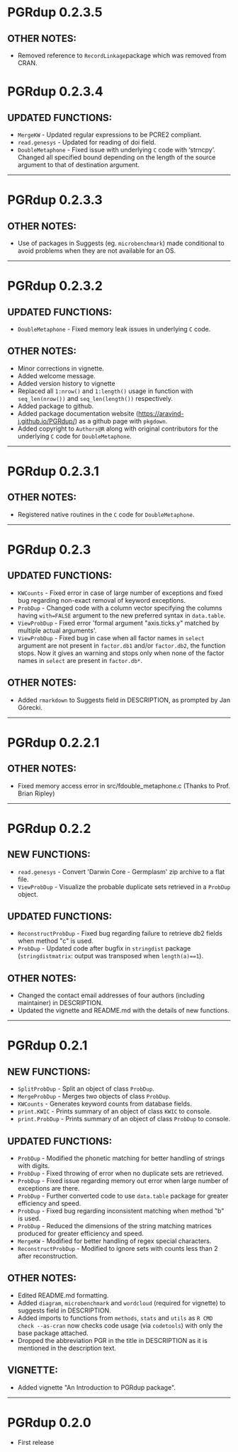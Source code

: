 # PGRdup 0.2.3.5

## OTHER NOTES:
* Removed reference to `RecordLinkage`package which was removed from CRAN.

# PGRdup 0.2.3.4

## UPDATED FUNCTIONS:
* `MergeKW` - Updated regular expressions to be PCRE2 compliant.
* `read.genesys` - Updated for reading of doi field.
* `DoubleMetaphone` - Fixed issue with underlying `C` code with ‘strncpy’. Changed all specified bound depending on the length of the source argument to that of destination argument.

***
# PGRdup 0.2.3.3

## OTHER NOTES:
* Use of packages in Suggests (eg. `microbenchmark`) made conditional to avoid problems when they are not available for an OS.

***

# PGRdup 0.2.3.2

## UPDATED FUNCTIONS:
* `DoubleMetaphone` - Fixed memory leak issues in underlying `C` code.
 
## OTHER NOTES:
* Minor corrections in vignette.
* Added welcome message.
* Added version history to vignette
* Replaced all `1:nrow()` and `1:length()` usage in function with `seq_len(nrow())` and `seq_len(length())` respectively.
* Added package to github.
* Added package documentation website (https://aravind-j.github.io/PGRdup/) as a github page with `pkgdown`.
* Added copyright to `Authors@R` along with original contributors for the underlying `C` code for `DoubleMetaphone`.

***

# PGRdup  0.2.3.1

## OTHER NOTES:
* Registered native routines in the `C` code for `DoubleMetaphone`.

***

# PGRdup  0.2.3

## UPDATED FUNCTIONS:
* `KWCounts` - Fixed error in case of large number of exceptions and fixed bug regarding non-exact removal of keyword exceptions.
* `ProbDup` - Changed code with a column vector specifying the columns having `with=FALSE` argument to the new preferred syntax in `data.table`.
* `ViewProbDup` - Fixed error 'formal argument "axis.ticks.y" matched by multiple actual arguments'.
* `ViewProbDup` - Fixed bug in case when all factor names in `select` argument are not present in `factor.db1` and/or `factor.db2`, the function stops. Now it gives an warning and stops only when none of the factor names in `select` are present in `factor.db*`.
 
## OTHER NOTES:
* Added `rmarkdown` to Suggests field in DESCRIPTION, as prompted by Jan Górecki.

***

# PGRdup  0.2.2.1

## OTHER NOTES:
* Fixed memory access error in src/fdouble_metaphone.c (Thanks to Prof. Brian Ripley)
 
***

# PGRdup  0.2.2

## NEW FUNCTIONS:
* `read.genesys` - Convert 'Darwin Core - Germplasm' zip archive to a flat file.
* `ViewProbDup` - Visualize the probable duplicate sets retrieved in a `ProbDup` object.

## UPDATED FUNCTIONS:
* `ReconstructProbDup` - Fixed bug regarding failure to retrieve db2 fields when method "c" is used.
* `ProbDup` - Updated code after bugfix in `stringdist` package (`stringdistmatrix`: output was transposed when `length(a)==1`).
 
## OTHER NOTES:
* Changed the contact email addresses of four authors (including maintainer) in DESCRIPTION.
* Updated the vignette and README.md with the details of new functions.

***

# PGRdup  0.2.1

## NEW FUNCTIONS:
* `SplitProbDup` - Split an object of class `ProbDup`.
* `MergeProbDup` - Merges two objects of class `ProbDup`.
* `KWCounts` - Generates keyword counts from database fields.
* `print.KWIC` - Prints summary of an object of class `KWIC` to console.
* `print.ProbDup` - Prints summary of an object of class `ProbDup` to console.

## UPDATED FUNCTIONS:
* `ProbDup` - Modified the phonetic matching for better handling of strings with digits.
* `ProbDup` - Fixed throwing of error when no duplicate sets are retrieved.
* `ProbDup` - Fixed issue regarding memory out error when large number of exceptions are there.
* `ProbDup` - Further converted code to use `data.table` package for greater efficiency and speed.
* `ProbDup` - Fixed bug regarding inconsistent matching when method "b" is used.
* `ProbDup` - Reduced the dimensions of the string matching matrices produced for greater efficiency and speed.
* `MergeKW` - Modified for better handling of regex special characters.
* `ReconstructProbDup` - Modified to ignore sets with counts less than 2 after reconstruction.

## OTHER NOTES:
* Edited README.md formatting.
* Added `diagram`, `microbenchmark` and `wordcloud` (required for vignette) to suggests field in DESCRIPTION.
* Added imports to functions from `methods`, `stats` and `utils` as `R CMD check --as-cran` now checks code usage (via `codetools`) with only the base package attached.
* Dropped the abbreviation PGR in the title in DESCRIPTION as it is mentioned in the description text.
 
## VIGNETTE:
* Added vignette "An Introduction to PGRdup package".

***

# PGRdup  0.2.0

* First release
